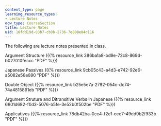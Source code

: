 ```yaml
---
content_type: page
learning_resource_types:
- Lecture Notes
ocw_type: CourseSection
title: Lecture Notes
uid: 16fdd19d-03b7-cb0b-2736-7e888e84d116
---
```


The following are lecture notes presented in class.

Argument Structure ({{% resource_link 386ba1a8-bd9e-72c8-869d-b027010feccc "PDF" %}})  
  
Japanese Passives ({{% resource_link 9cb05c43-a4d3-e742-92e6-a5082e58e890 "PDF" %}})  
  
Double Object ({{% resource_link b25e5e7a-2782-054c-dc74-74a4815891eb "PDF" %}})

Argument Struture and Ditransitive Verbs in Japanese ({{% resource_link 6801d682-f0d3-5076-b5fe-3e52b0f502be "PDF" %}})

Applicatives ({{% resource_link 78db42ba-0cc4-f2e1-cec7-49dd9b2f933b "PDF" %}})